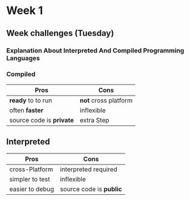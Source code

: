 # Week 1 
## Week challenges (Tuesday)

### Explanation About Interpreted And Compiled Programming Languages
### Compiled                                                
| Pros     | Cons |                                    
| ----------- | ----------- |                               
| **ready** to to run      | **not** cross platform       |     
| often **faster**  | inflexible        | inflexible  |    
| source code is **private**          | extra Step    |          

## Interpreted 
| Pros     | Cons |                                    
| ----------- | ----------- |                               
| cross-Platform     | interpreted required      |     
| simpler to test | inflexible        | often **slower** |    
| easier to debug         | source code is **public**   |         



